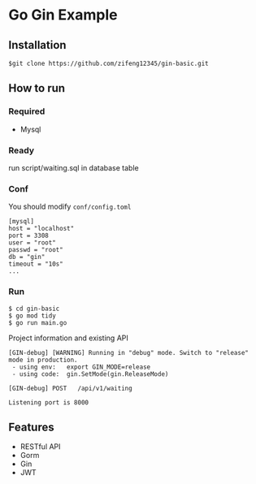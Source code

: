 # Go Gin Example 

## Installation
```
$git clone https://github.com/zifeng12345/gin-basic.git
```

## How to run

### Required

- Mysql

### Ready

run script/waiting.sql in database table

### Conf

You should modify `conf/config.toml`

```
[mysql]
host = "localhost"
port = 3308
user = "root"
passwd = "root"
db = "gin"
timeout = "10s"
...
```

### Run
```
$ cd gin-basic
$ go mod tidy
$ go run main.go 
```

Project information and existing API

```
[GIN-debug] [WARNING] Running in "debug" mode. Switch to "release" mode in production.
 - using env:	export GIN_MODE=release
 - using code:	gin.SetMode(gin.ReleaseMode)

[GIN-debug] POST   /api/v1/waiting

Listening port is 8000
```

## Features

- RESTful API
- Gorm
- Gin
- JWT